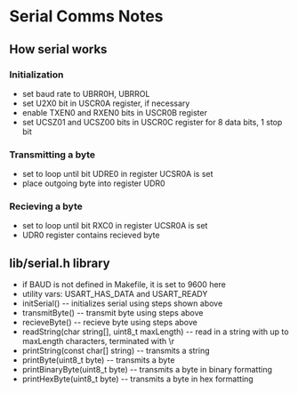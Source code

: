 # Serial Comms Notes

## How serial works

### Initialization

* set baud rate to UBRR0H, UBRROL
* set U2X0 bit in USCR0A register, if necessary
* enable TXEN0 and RXEN0 bits in USCR0B register
* set UCSZ01 and UCSZ00 bits in USCR0C register for 8 data bits, 1 stop bit

### Transmitting a byte

* set to loop until bit UDRE0 in register UCSR0A is set
* place outgoing byte into register UDR0

### Recieving a byte

* set to loop until bit RXC0 in register UCSR0A is set
* UDR0 register contains recieved byte

## lib/serial.h library

* if BAUD is not defined in Makefile, it is set to 9600 here
* utility vars: USART_HAS_DATA and USART_READY
* initSerial() -- initializes serial using steps shown above
* transmitByte() -- transmit byte using steps above
* recieveByte() -- recieve byte using steps above
* readString(char string[], uint8_t maxLength) -- read in a string with up to maxLength characters, terminated with \r
* printString(const char[] string) -- transmits a string
* printByte(uint8_t byte) -- transmits a byte
* printBinaryByte(uint8_t byte) -- transmits a byte in binary formatting
* printHexByte(uint8_t byte) -- transmits a byte in hex formatting